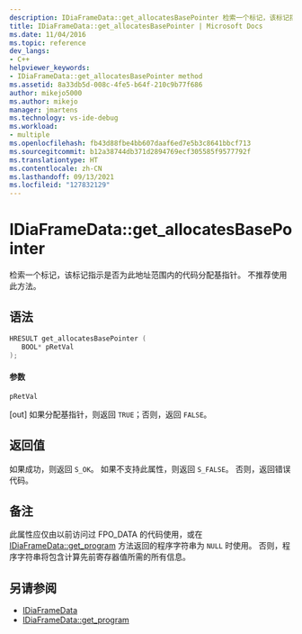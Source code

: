 ```yaml
---
description: IDiaFrameData::get_allocatesBasePointer 检索一个标记，该标记指示是否为此地址范围内的代码分配基指针。
title: IDiaFrameData::get_allocatesBasePointer | Microsoft Docs
ms.date: 11/04/2016
ms.topic: reference
dev_langs:
- C++
helpviewer_keywords:
- IDiaFrameData::get_allocatesBasePointer method
ms.assetid: 8a33db5d-008c-4fe5-b64f-210c9b77f686
author: mikejo5000
ms.author: mikejo
manager: jmartens
ms.technology: vs-ide-debug
ms.workload:
- multiple
ms.openlocfilehash: fb43d88fbe4bb607daaf6ed7e5b3c8641bbcf713
ms.sourcegitcommit: b12a38744db371d2894769ecf305585f9577792f
ms.translationtype: HT
ms.contentlocale: zh-CN
ms.lasthandoff: 09/13/2021
ms.locfileid: "127832129"
---
```

# <a name="idiaframedataget_allocatesbasepointer"></a>IDiaFrameData::get_allocatesBasePointer
检索一个标记，该标记指示是否为此地址范围内的代码分配基指针。 不推荐使用此方法。

## <a name="syntax"></a>语法

```C++
HRESULT get_allocatesBasePointer ( 
   BOOL* pRetVal
);
```

#### <a name="parameters"></a>参数
 `pRetVal`

[out] 如果分配基指针，则返回 `TRUE`；否则，返回 `FALSE`。

## <a name="return-value"></a>返回值
 如果成功，则返回 `S_OK`。 如果不支持此属性，则返回 `S_FALSE`。 否则，返回错误代码。

## <a name="remarks"></a>备注
 此属性应仅由以前访问过 FPO_DATA 的代码使用，或在 [IDiaFrameData::get_program](../../debugger/debug-interface-access/idiaframedata-get-program.md) 方法返回的程序字符串为 `NULL` 时使用。 否则，程序字符串将包含计算先前寄存器值所需的所有信息。

## <a name="see-also"></a>另请参阅
- [IDiaFrameData](../../debugger/debug-interface-access/idiaframedata.md)
- [IDiaFrameData::get_program](../../debugger/debug-interface-access/idiaframedata-get-program.md)
